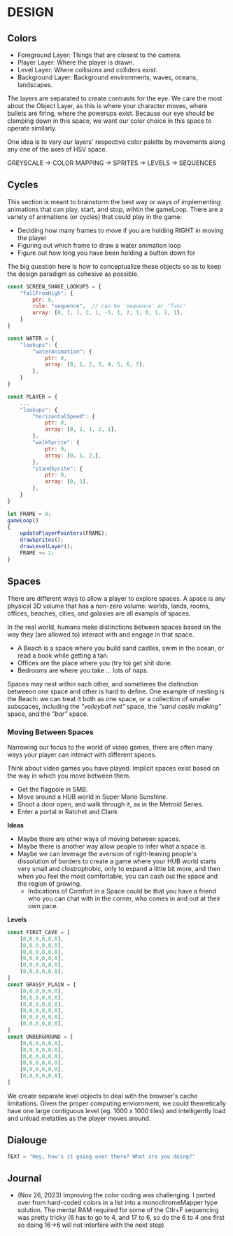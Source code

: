 # DESIGN


## Colors

- Foreground Layer: Things that are closest to the camera.
- Player Layer: Where the player is drawn.
- Level Layer: Where collisions and colliders exist.
- Background Layer: Background environments, waves, oceans, landscapes.

The layers are separated to create contrasts for the eye. We care the most about the Object Layer, as this is where your character moves, where bullets are firing, where the powerups exist. Because our eye should be clamping down in this space, we want our color choice in this space to operate similarly.

One idea is to vary our layers' respective color palette by movements along any one of the axes of HSV space.

GREYSCALE → COLOR MAPPING → SPRITES → LEVELS → SEQUENCES


## Cycles

This section is meant to brainstorm the best way or ways of implementing animations that can play, start, and stop, wihtin the gameLoop. There are a variety of animations (or cycles) that could play in the game:

- Deciding how many frames to move if you are holding RIGHT in moving the player
- Figuring out which frame to draw a water animation loop
- Figure out how long you have been holding a button down for

The big question here is how to conceptualize these objects so as to keep the design paradigm as cohesive as possible.

```javascript
const SCREEN_SHAKE_LOOKUPS = {
	"fallFromHigh": {
		ptr: 0,
		rule: "sequence",  // can be 'sequence' or 'func'
		array: [0, 1, 1, 2, 1, -1, 1, 2, 1, 0, 1, 2, 1],
	}
}

const WATER = {
	"lookups": {
		"waterAnimation": {
			ptr: 0,
			array: [0, 1, 2, 3, 4, 5, 6, 7],
		},
	}
}

const PLAYER = {
	...
	"lookups": {
		"horizontalSpeed": {
			ptr: 0,
			array: [0, 1, 1, 2, 1],
		},
		"walkSprite": {
			ptr: 0,
			array: [0, 1, 2,],
		},
		"standSprite": {
			ptr: 0,
			array: [0, 1],
		},
	}
}

let FRAME = 0;
gameLoop()
{
	updatePlayerPointers(FRAME);
	drawSprites();
	drawLevelLayer();
	FRAME += 1;
}
```


## Spaces

There are different ways to allow a player to explore spaces. A space is any physical 3D volume that has a non-zero volume: worlds, lands, rooms, offices, beaches, cities, and galaxies are all exampls of spaces.

In the real world, humans make distinctions between spaces based on the way they (are allowed to) interact with and engage in that space.

- A Beach is a space where you build sand castles, swim in the ocean, or read a book while getting a tan.
- Offices are the place where you (try to) get shit done.
- Bedrooms are where you take ... lots of naps.

Spaces may nest within each other, and sometimes the distinction betweeon one space and other is hard to define. One example of nesting is the Beach: we can treat it both as one space, or a collection of smaller subspaces, including the _"volleyball net"_ space, the _"sand castle making"_ space, and the _"bar"_ space.

### Moving Between Spaces

Narrowing our focus to the world of video games, there are often many ways your player can interact with different spaces.

Think about video games you have played. Implicit spaces exist based on the way in which you move between them.

- Get the flagpole in SMB.
- Move around a HUB world in Super Mario Sunshine.
- Shoot a door open, and walk through it, as in the Metroid Series.
- Enter a portal in Ratchet and Clank


**Ideas**

- Maybe there are other ways of moving between spaces.
- Maybe there is another way allow people to infer what a space is.
- Maybe we can leverage the aversion of right-leaning people's dissolution of borders to create a game where your HUB world starts very small and clostrophobic, only to expand a little bit more, and then when you feel the most comfortable, you can cash out the space and the region of growing.
	- Indications of Comfort in a Space could be that you have a friend who you can chat with in the corner, who comes in and out at their own pace.

**Levels**

```javascript
const FIRST_CAVE = [
	[0,0,0,0,0,0],
	[0,0,0,0,0,0],
	[0,0,0,0,0,0],
	[0,0,0,0,0,0],
	[0,0,0,0,0,0],
	[0,0,0,0,0,0],
]
const GRASSY_PLAIN = [
	[0,0,0,0,0,0],
	[0,0,0,0,0,0],
	[0,0,0,0,0,0],
	[0,0,0,0,0,0],
	[0,0,0,0,0,0],
	[0,0,0,0,0,0],
]
const UNDERGROUND = [
	[0,0,0,0,0,0],
	[0,0,0,0,0,8],
	[0,0,0,0,0,0],
	[0,0,0,0,0,0],
	[0,0,0,0,0,0],
	[0,0,0,0,0,0],
]
```

We create separate level objects to deal with the browser's cache limitations. Given the proper computing enviornment, we could theoretically have one large contiguous level (eg. 1000 x 1000 tiles) and intelligently load and unload metatiles as the player moves around.


## Dialouge

```javascript
TEXT = "Hey, how's it going over there? What are you doing?"
```

## Journal
- (Nov 26, 2023) Improving the color coding was challenging. I ported over from hard-coded colors in a list into a monochromeMapper type solution. The mental RAM required for some of the Ctlr+F sequencing was pretty tricky (6 has to go to 4, and 17 to 6, so do the 6 to 4 one first so doing 16->6 will not interfere with the next step)
